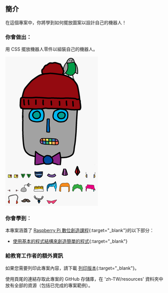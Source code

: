 ## 簡介

在這個專案中，你將學到如何擺放圖案以設計自己的機器人！

### 你會做出：

用 CSS 擺放機器人零件以組裝自己的機器人。

![截圖](images/robot-final.png)

### 你會學到︰

本專案涵蓋了 [Raspberry Pi 數位創造課程](http://rpf.io/curriculum){:target="_blank"}的以下部分：

+ [使用基本的程式結構來創造簡單的程式](https://www.raspberrypi.org/curriculum/programming/creator){:target="_blank"}

### 給教育工作者的額外資訊

如果您需要列印此專案內容，請下載 [列印版本](https://projects.raspberrypi.org/zh-TW/projects/build-a-robot/print){:target="_blank"}。

使用頁尾的連結存取此專案的 GitHub 存儲庫，在 'zh-TW/resources' 資料夾中放有全部的資源（包括已完成的專案範例）。